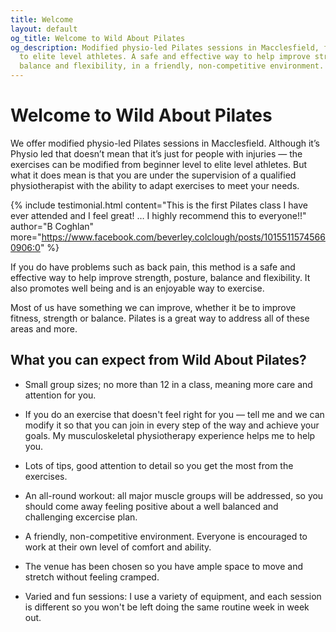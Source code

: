 ```yaml
---
title: Welcome
layout: default
og_title: Welcome to Wild About Pilates
og_description: Modified physio-led Pilates sessions in Macclesfield, for beginners
  to elite level athletes. A safe and effective way to help improve strength, posture,
  balance and flexibility, in a friendly, non-competitive environment.
---
```


# Welcome to Wild About Pilates

We offer modified physio-led Pilates sessions in Macclesfield.  Although it’s Physio led that doesn’t mean that it’s just for people with injuries — the exercises can be modified from beginner level to elite level athletes. But what it does mean is that you are under the supervision of a qualified physiotherapist with the ability to adapt exercises to meet your needs.

{% include testimonial.html
    content="This is the first Pilates class I have ever attended and I feel great! &hellip; I highly recommend this to everyone!!"
    author="B Coghlan"
    more="https://www.facebook.com/beverley.colclough/posts/10155115745660906:0"
%}

If you do have problems such as back pain, this method is a safe and effective way to help improve strength, posture, balance and flexibility. It also promotes well being and is an enjoyable way to exercise.

Most of us have something we can improve, whether it be to improve fitness, strength or balance. Pilates is a great way to address all of these areas and more.

## What you can expect from Wild About Pilates?

* Small group sizes; no more than 12 in a class, meaning more care and attention for you.

* If you do an exercise that doesn't feel right for you — tell me and we can modify it so that you can join in every step of the way and achieve your goals.  My musculoskeletal physiotherapy experience helps me to help you.

* Lots of tips, good attention to detail so you get the most from the exercises.

* An all-round workout: all major muscle groups will be addressed, so you should come away feeling positive about a well balanced and challenging excercise plan.

* A friendly, non-competitive environment. Everyone is encouraged to work at their own level of comfort and ability.

* The venue has been chosen so you have ample space to move and stretch without feeling cramped.

* Varied and fun sessions: I use a variety of equipment, and each session is different so you won't be left doing the same routine week in week out.
